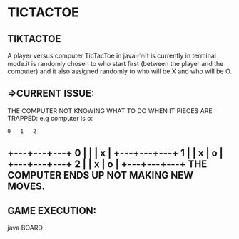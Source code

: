 # TICTACTOE

TIKTACTOE
-----------
A player versus computer TicTacToe in java✅🔥It is currently in terminal mode.it is randomly chosen to who start first (between the player and the computer) and it also assigned randomly to who will be X and who will be O.

=>CURRENT ISSUE:
------------------
THE COMPUTER NOT KNOWING WHAT TO DO WHEN IT PIECES ARE TRAPPED:
e.g computer is o:

    0   1   2
  +---+---+---+
0 |   |   | x |
  +---+---+---+
1 |   | x | o |
  +---+---+---+
2 |   | x | o |
  +---+---+---+
  THE COMPUTER ENDS UP NOT MAKING NEW MOVES.
  -----------------------------------------
  GAME EXECUTION:
  --------------
  java BOARD
